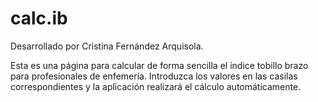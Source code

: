 # calc.ib

Desarrollado por Cristina Fernández Arquisola.

Esta es una página para calcular de forma sencilla el índice tobillo brazo para profesionales de enfemería.
Introduzca los valores en las casilas correspondientes y la aplicación realizará el cálculo automáticamente.
